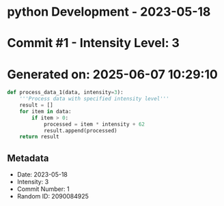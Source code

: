 ﻿# python Development - 2023-05-18
# Commit #1 - Intensity Level: 3
# Generated on: 2025-06-07 10:29:10
```python
def process_data_1(data, intensity=3):
    '''Process data with specified intensity level'''
    result = []
    for item in data:
        if item > 0:
            processed = item * intensity + 62
            result.append(processed)
    return result
```
## Metadata
- Date: 2023-05-18
- Intensity: 3
- Commit Number: 1
- Random ID: 2090084925
